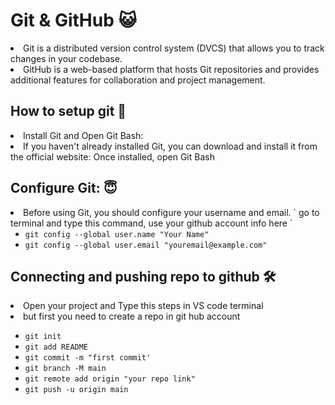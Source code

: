 # Git & GitHub 😺
<li> Git is a distributed version control system (DVCS) that allows you to track changes in your codebase. </li>
<li> GitHub is a web-based platform that hosts Git repositories and provides additional features for collaboration and project management. </li>


## How to setup git 🚀
<li>Install Git and Open Git Bash:</li>
<li>If you haven't already installed Git, you can download and install it from the official website: Once installed, open Git Bash</li>

## Configure Git: 😇
<li>Before using Git, you should configure your username and email. 
  ` go to terminal and type this command, use your github account info here `

* `git config --global user.name "Your Name"`
* `git config --global user.email "youremail@example.com"`
  
## Connecting and pushing repo to github 🛠️
<li>Open your project and Type this steps in VS code terminal</li>
<li>but first you need to create a repo in git hub account</li>

* `git init`
* `git add README`
* `git commit -m "first commit'`
* `git branch -M main`
* `git remote add origin "your repo link"`
* `git push -u origin main`

